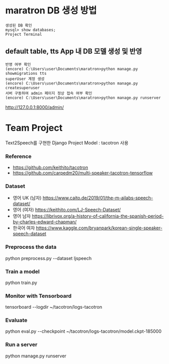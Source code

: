 # maratron DB 생성 방법  
```mysql> create database maratron;
생성된 DB 확인
mysql> show databases;
Project Terminal
```
## default table, tts App 내 DB 모델 생성 및 반영
```(encore) C:\Users\user\Documents\maratron>python manage.py migrate
반영 여부 확인
(encore) C:\Users\user\Documents\maratron>python manage.py showmigrations tts
superUser 계정 생성
(encore) C:\Users\user\Documents\maratron>python manage.py createsuperuser
서버 구동하여 admin 페이지 정상 접속 여부 확인
(encore) C:\Users\user\Documents\maratron>python manage.py runserver
```
http://127.0.0.1:8000/admin/


# Team Project 
Text2Speech를 구현한 Django Project
Model : tacotron 사용

### Reference
* https://github.com/keithito/tacotron  
* https://github.com/carpedm20/multi-speaker-tacotron-tensorflow

### Dataset
* 영어 UK (남자) 
https://www.caito.de/2019/01/the-m-ailabs-speech-dataset/   
* 영어 (여자) 
https://keithito.com/LJ-Speech-Dataset/
* 영어 남자
https://librivox.org/a-history-of-california-the-spanish-period-by-charles-edward-chapman/
* 한국어 여자
https://www.kaggle.com/bryanpark/korean-single-speaker-speech-dataset

### 

### Preprocess the data
python preprocess.py --dataset ljspeech

### Train a model
python train.py

### Monitor with Tensorboard
tensorboard --logdir ~/tacotron/logs-tacotron

### Evaluate 
python eval.py --checkpoint ~/tacotron/logs-tacotron/model.ckpt-185000

### Run a server
python manage.py runserver

